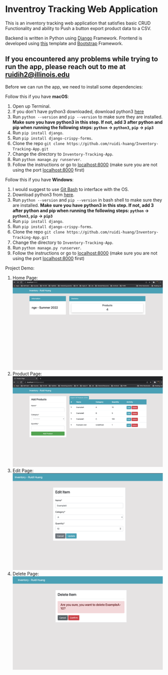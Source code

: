 # Inventroy Tracking Web Application

This is an inventory tracking web application that satisfies basic CRUD Functionality and ability to Push a button export product data to a CSV.  

Backend is written in Python using [Django](https://www.djangoproject.com/) Framework. Frontend is developed using [this](https://github.com/KenBroTech/Bootstrap-Dashboard-Interface-Design) template and [Bootstrap](https://getbootstrap.com/docs/4.6/getting-started/theming/) Framework.  

## If you encountered any problems while trying to run the app, please reach out to me at [ruidih2@illinois.edu](mailto:ruidih2@illinois.edu)

Before we can run the app, we need to install some dependencies:  

Follow this if you have **macOS**:
1. Open up Terminal.
2. If you don't have python3 downloaded, download python3 [here](https://www.python.org/downloads/)
3. Run `python --version` and `pip --version` to make sure they are installed. **Make sure you have python3 in this step. If not, add 3 after python and pip when running the following steps: `python` -> `python3`, `pip` -> `pip3`**
4. Run `pip install django`.
12. Run `pip install django-crispy-forms`.
6. Clone the repo `git clone https://github.com/ruidi-huang/Inventory-Tracking-App.git`
7. Change the directory to `Inventory-Tracking-App`.
8. Run `python manage.py runserver`.
9. Follow the instructions or go to [localhost:8000](http://localhost:8000/) (make sure you are not using the port [localhost:8000](http://localhost:8000/) first)

Follow this if you have **Windows**:  

1. I would suggest to use [Git Bash](https://git-scm.com/downloads) to interface with the OS.
2. Download python3 from [here](https://www.python.org/downloads/).
3. Run `python --version` and `pip --version` in bash shell to make sure they are installed. **Make sure you have python3 in this step. If not, add 3 after python and pip when running the following steps: `python` -> `python3`, `pip` -> `pip3`**
4. Run `pip install django`.
12. Run `pip install django-crispy-forms`.
5. Clone the repo `git clone https://github.com/ruidi-huang/Inventory-Tracking-App.git`
6. Change the directory to `Inventory-Tracking-App`.
13. Run `python manage.py runserver`.
14. Follow the instructions or go to [localhost:8000](http://localhost:8000/) (make sure you are not using the port [localhost:8000](http://localhost:8000/) first)



Project Demo:
1. Home Page:  
![home page](Demo_1.png)  
2. Product Page:  
![product page](Demo_2.png)  
3. Edit Page:  
![edit page](Demo_3.png)  
4. Delete Page:  
![delete page](Demo_4.png)
